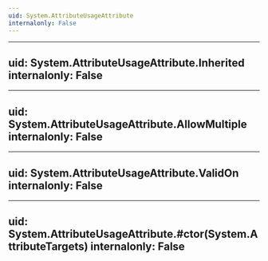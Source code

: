 ```yaml
---
uid: System.AttributeUsageAttribute
internalonly: False
---
```


---
uid: System.AttributeUsageAttribute.Inherited
internalonly: False
---

---
uid: System.AttributeUsageAttribute.AllowMultiple
internalonly: False
---

---
uid: System.AttributeUsageAttribute.ValidOn
internalonly: False
---

---
uid: System.AttributeUsageAttribute.#ctor(System.AttributeTargets)
internalonly: False
---
